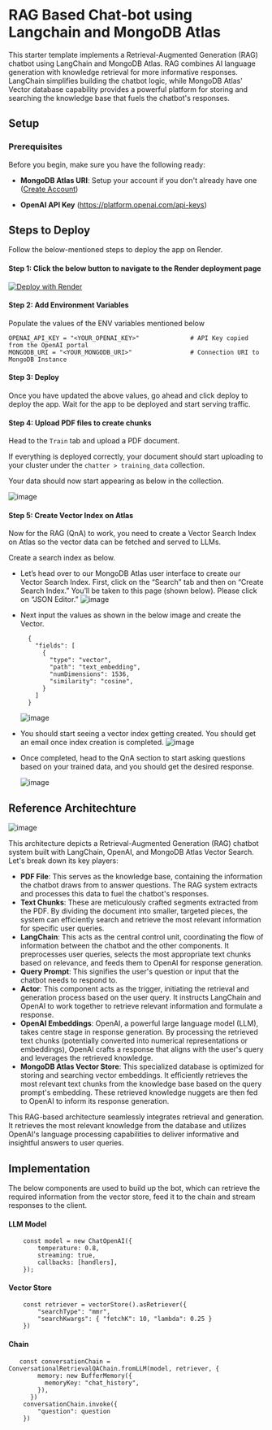 
# RAG Based Chat-bot using Langchain and MongoDB Atlas
This starter template implements a Retrieval-Augmented Generation (RAG) chatbot using LangChain and MongoDB Atlas. RAG combines AI language generation with knowledge retrieval for more informative responses. LangChain simplifies building the chatbot logic, while MongoDB Atlas' Vector database capability provides a powerful platform for storing and searching the knowledge base that fuels the chatbot's responses.

## Setup 
### Prerequisites

Before you begin, make sure you have the following ready:

- **MongoDB Atlas URI**: Setup your account if you don't already have one ([Create Account](https://www.mongodb.com/docs/guides/atlas/account/))
    
- **OpenAI API Key** (https://platform.openai.com/api-keys)



## Steps to Deploy 
Follow the below-mentioned steps to deploy the app on Render.

#### Step 1: Click the below button to navigate to the Render deployment page
[![Deploy with Render](https://render.com/images/deploy-to-render-button.svg)](https://render.com/deploy?repo=https://github.com/mongodb-partners/MongoDB-RAG-Render)

#### Step 2: Add Environment Variables

Populate the values of the ENV variables mentioned below

````
OPENAI_API_KEY = "<YOUR_OPENAI_KEY>"              # API Key copied from the OpenAI portal
MONGODB_URI = "<YOUR_MONGODB_URI>"                # Connection URI to MongoDB Instance
````

#### Step 3: Deploy
Once you have updated the above values, go ahead and click deploy to deploy the app. Wait for the app to be deployed and start serving traffic.


#### Step 4: Upload PDF files to create chunks
Head to the `Train` tab and upload a PDF document. 

If everything is deployed correctly, your document should start uploading to your cluster under the `chatter > training_data` collection.

Your data should now start appearing as below in the collection.

![image](https://github.com/utsavMongoDB/MongoDB-RAG-NextJS/assets/114057324/316af753-8f7b-492f-b51a-c23c109a3fac)



#### Step 5: Create Vector Index on Atlas
Now for the RAG (QnA) to work, you need to create a Vector Search Index on Atlas so the vector data can be fetched and served to LLMs.

Create a search index as below.

- Let’s head over to our MongoDB Atlas user interface to create our Vector Search Index. First, click on the “Search” tab and then on “Create Search Index.” You’ll be taken to this page (shown below). Please click on “JSON Editor.”
 ![image](https://github.com/utsavMongoDB/MongoDB-RAG-NextJS/assets/114057324/b41a09a8-9875-4e5d-9549-e62652389d33)

- Next input the values as shown in the below image and create the Vector.

  ````
    {
      "fields": [
        {
          "type": "vector",
          "path": "text_embedding",
          "numDimensions": 1536,
          "similarity": "cosine",
        }
      ]
    }
  ````

  ![image](https://github.com/utsavMongoDB/MongoDB-RAG-NextJS/assets/114057324/d7e560b3-695c-4210-8a6d-ea50c589bc70)

- You should start seeing a vector index getting created. You should get an email once index creation is completed.
  ![image](https://github.com/utsavMongoDB/MongoDB-RAG-NextJS/assets/114057324/c1842069-4080-4251-8269-08d9398e09aa)

- Once completed, head to the QnA section to start asking questions based on your trained data, and you should get the desired response.

  ![image](https://github.com/utsavMongoDB/MongoDB-RAG-NextJS/assets/114057324/c76c8c19-e18a-46b1-834a-9a6bda7fec99)



## Reference Architechture 

![image](https://github.com/utsavMongoDB/MongoDB-RAG-NextJS/assets/114057324/85ce551b-c6b2-43d6-bc4c-bc4df374142d)


This architecture depicts a Retrieval-Augmented Generation (RAG) chatbot system built with LangChain, OpenAI, and MongoDB Atlas Vector Search. Let's break down its key players:

- **PDF File**: This serves as the knowledge base, containing the information the chatbot draws from to answer questions. The RAG system extracts and processes this data to fuel the chatbot's responses.
- **Text Chunks**: These are meticulously crafted segments extracted from the PDF. By dividing the document into smaller, targeted pieces, the system can efficiently search and retrieve the most relevant information for specific user queries.
- **LangChain**: This acts as the central control unit, coordinating the flow of information between the chatbot and the other components. It preprocesses user queries, selects the most appropriate text chunks based on relevance, and feeds them to OpenAI for response generation.
- **Query Prompt**: This signifies the user's question or input that the chatbot needs to respond to.
- **Actor**: This component acts as the trigger, initiating the retrieval and generation process based on the user query. It instructs LangChain and OpenAI to work together to retrieve relevant information and formulate a response.
- **OpenAI Embeddings**: OpenAI, a powerful large language model (LLM), takes centre stage in response generation. By processing the retrieved text chunks (potentially converted into numerical representations or embeddings), OpenAI crafts a response that aligns with the user's query and leverages the retrieved knowledge.
- **MongoDB Atlas Vector Store**: This specialized database is optimized for storing and searching vector embeddings. It efficiently retrieves the most relevant text chunks from the knowledge base based on the query prompt's embedding. These retrieved knowledge nuggets are then fed to OpenAI to inform its response generation.


This RAG-based architecture seamlessly integrates retrieval and generation. It retrieves the most relevant knowledge from the database and utilizes OpenAI's language processing capabilities to deliver informative and insightful answers to user queries.


## Implementation 

The below components are used to build up the bot, which can retrieve the required information from the vector store, feed it to the chain and stream responses to the client.

#### LLM Model 

        const model = new ChatOpenAI({
            temperature: 0.8,
            streaming: true,
            callbacks: [handlers],
        });


#### Vector Store

        const retriever = vectorStore().asRetriever({ 
            "searchType": "mmr", 
            "searchKwargs": { "fetchK": 10, "lambda": 0.25 } 
        })

#### Chain

       const conversationChain = ConversationalRetrievalQAChain.fromLLM(model, retriever, {
            memory: new BufferMemory({
              memoryKey: "chat_history",
            }),
          })
        conversationChain.invoke({
            "question": question
        })

